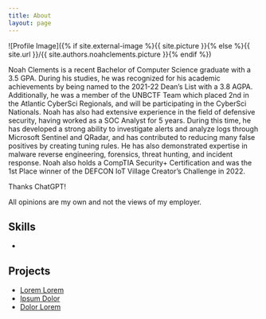 ```yaml
---
title: About
layout: page
---
```

![Profile Image]({% if site.external-image %}{{ site.picture }}{% else %}{{ site.url }}/{{ site.authors.noahclements.picture }}{% endif %})

<p>Noah Clements is a recent Bachelor of Computer Science graduate with a 3.5 GPA. During his studies, he was recognized for his academic achievements by being named to the 2021-22 Dean’s List with a 3.8 AGPA. Additionally, he was a member of the UNBCTF Team which placed 2nd in the Atlantic CyberSci Regionals, and will be participating in the CyberSci Nationals.
Noah has also had extensive experience in the field of defensive security, having worked as a SOC Analyst for 5 years. During this time, he has developed a strong ability to investigate alerts and analyze logs through Microsoft Sentinel and QRadar, and has contributed to reducing many false positives by creating tuning rules. He has also demonstrated expertise in malware reverse engineering, forensics, threat hunting, and incident response. Noah also holds a CompTIA Security+ Certification and was the 1st Place winner of the DEFCON IoT Village Creator’s Challenge in 2022.</p>

<p>Thanks ChatGPT!

All opinions are my own and not the views of my employer.</p>

<h2>Skills</h2>

<ul class="skill-list">
	<li></li>
</ul>

<h2>Projects</h2>

<ul>
	<li><a href="https://github.com/">Lorem Lorem</a></li>
	<li><a href="https://github.com/">Ipsum Dolor</a></li>
	<li><a href="https://github.com/">Dolor Lorem</a></li>
</ul>
